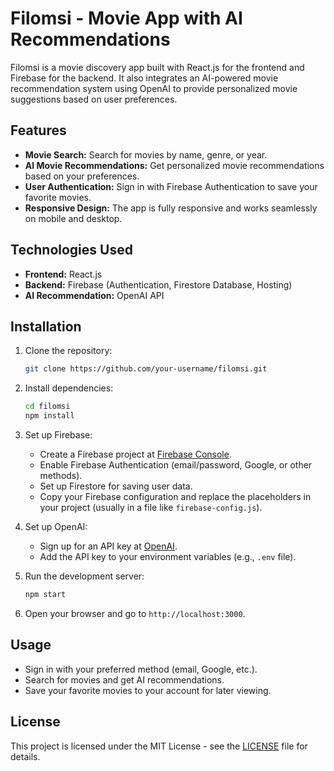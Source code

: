 
# Filomsi - Movie App with AI Recommendations

Filomsi is a movie discovery app built with React.js for the frontend and Firebase for the backend. It also integrates an AI-powered movie recommendation system using OpenAI to provide personalized movie suggestions based on user preferences.

## Features

- **Movie Search:** Search for movies by name, genre, or year.
- **AI Movie Recommendations:** Get personalized movie recommendations based on your preferences.
- **User Authentication:** Sign in with Firebase Authentication to save your favorite movies.
- **Responsive Design:** The app is fully responsive and works seamlessly on mobile and desktop.

## Technologies Used

- **Frontend:** React.js
- **Backend:** Firebase (Authentication, Firestore Database, Hosting)
- **AI Recommendation:** OpenAI API

## Installation

1. Clone the repository:

   ```bash
   git clone https://github.com/your-username/filomsi.git
   ```

2. Install dependencies:

   ```bash
   cd filomsi
   npm install
   ```

3. Set up Firebase:
   - Create a Firebase project at [Firebase Console](https://console.firebase.google.com/).
   - Enable Firebase Authentication (email/password, Google, or other methods).
   - Set up Firestore for saving user data.
   - Copy your Firebase configuration and replace the placeholders in your project (usually in a file like `firebase-config.js`).

4. Set up OpenAI:
   - Sign up for an API key at [OpenAI](https://beta.openai.com/signup/).
   - Add the API key to your environment variables (e.g., `.env` file).

5. Run the development server:

   ```bash
   npm start
   ```

6. Open your browser and go to `http://localhost:3000`.

## Usage

- Sign in with your preferred method (email, Google, etc.).
- Search for movies and get AI recommendations.
- Save your favorite movies to your account for later viewing.

## License

This project is licensed under the MIT License - see the [LICENSE](LICENSE) file for details.


